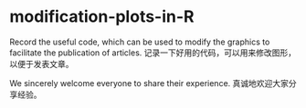 # modification-plots-in-R

Record the useful code, which can be used to modify the graphics to facilitate the publication of articles.
记录一下好用的代码，可以用来修改图形，以便于发表文章。 

We sincerely welcome everyone to share their experience.
真诚地欢迎大家分享经验。
